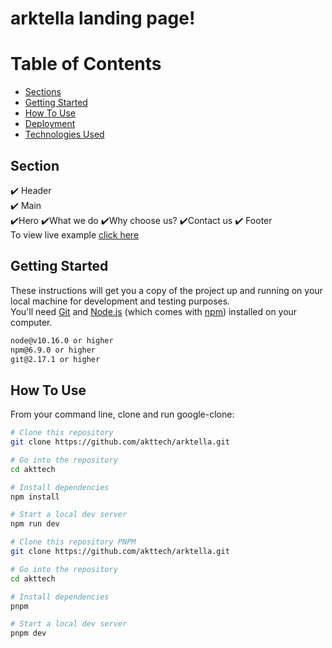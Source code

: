 <b><h1> arktella landing page!</h1> </b>

<h1><b>Table of Contents</b></h1>
<ul>
  <li><a href="#Section"> Sections</a></li>
  <li><a href="#getStarted"> Getting Started</a></li>
   <li><a href="#HowToUse"> How To Use</a></li>
   <li><a href="#deploy"> Deployment</a></li>
    <li><a href="#techUse">Technologies Used</a></li>
</ul>
<div id="Section">
  <h2><b> Section</b></h2>
  ✔️ Header <br>
  ✔️ Main <br>
        ✔️Hero
        ✔️What we do
        ✔️Why choose us?
        ✔️Contact us
  ✔️ Footer<br>
  To view live example  <a href="">click here</a>
</div>

<div id="getStarted"> 
  <h2><b>Getting Started</b></h2>
  <p>These instructions will get you a copy of the project up and running on your local machine for development and testing purposes. <br>
    You'll need <a href="https://git-scm.com/">Git</a> and <a href="https://nodejs.org/en/download/">Node.js</a> (which comes with <a href="https://www.npmjs.com/">npm</a>) installed on your computer.
  </p>
  
</div>
 
```bash
node@v10.16.0 or higher
npm@6.9.0 or higher
git@2.17.1 or higher
```

<div id="HowToUse">
  <h2><b>How To Use</b></h2>
  <p> From your command line, clone and run google-clone:</p>
 
</div>


```bash
# Clone this repository
git clone https://github.com/akttech/arktella.git

# Go into the repository
cd akttech

# Install dependencies
npm install

# Start a local dev server
npm run dev
```

```bash
# Clone this repository PNPM
git clone https://github.com/akttech/arktella.git

# Go into the repository
cd akttech

# Install dependencies
pnpm

# Start a local dev server
pnpm dev
```
